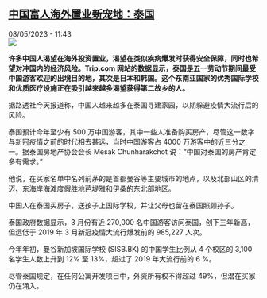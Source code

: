 <!--1683539101000-->
[中国富人海外置业新宠地：泰国](https://www.rfi.fr/cn/%E4%B8%AD%E5%9B%BD/20230508-%E4%B8%AD%E5%9B%BD%E5%AF%8C%E4%BA%BA%E6%B5%B7%E5%A4%96%E7%BD%AE%E4%B8%9A%E6%96%B0%E5%AE%A0%E5%9C%B0-%E6%B3%B0%E5%9B%BD)
------

<div>08/05/2023 - 11:43</div><img src="https://s.rfi.fr/media/display/e2223d46-95bb-11ed-970d-005056a90321/w:1280/p:16x9/mgt02.jpg"><p><strong>许多中国人渴望在海外投资置业，渴望在类似疾病爆发时获得安全保障，同时也希望对冲国内的经济风险。Trip.com 网站的数据显示，泰国是五一劳动节期间最受中国游客欢迎的出境目的地，其次是日本和韩国。这个东南亚国家的优秀国际学校和优质医疗设施正在吸引越来越多渴望获得第二故乡的人。                    </strong></p><div><p>据路透社今天报道称，中国人越来越多在泰国寻建家园，以期躲避疫情大流行后的风险。</p><p>泰国预计今年至少有 500 万中国游客，其中一些人准备购买房产，尽管这一数字与新冠疫情之前的时代相去甚远，当时中国游客占 4000 万游客中的近三分之一。据泰国房地产协会会长 Mesak Chunharakchot 说：“中国对泰国的房产肯定多有需求。”</p><p>他说，在买家名单中名列前茅的是首都曼谷等主要城市的地点，以及北部山区的清迈、东海岸海滩度假胜地芭堤雅和伊桑的东北部地区。</p><p>中国人在泰国买房子，送孩子上国际学校，并让父母也留在泰国照顾孙子。</p><p>泰国政府数据显示，3 月份有近 270,000 名中国游客访问泰国，创下三年新高，但远低于 2019 年 3 月新冠疫情大流行爆发前的 985,227 人次。</p><p>今年年初，曼谷新加坡国际学校 (SISB.BK) 的中国学生比例从 4 个校区的 3,100 名学生人数上升到 12% 至 13%，超过了 2019 年大流行前的 6 %。</p><p>尽管泰国规定，在任何公寓开发项目中，外资所有权不得超过 49%，但潜在买家仍在涌入。</p><div data-selfpromo-newsletter></div><div data-selfpromo-app></div></div>
